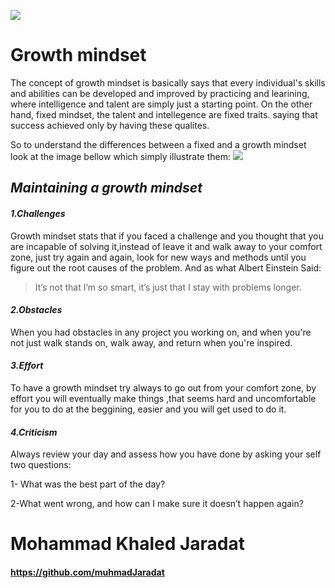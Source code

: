 ![](https://blog.cengage.com/wp-content/uploads/2020/11/blog-growth-mindset-1511130.png)
# **Growth mindset**
The concept of growth mindset is basically says that every individual's skills and abilities can be developed and improved by practicing and learining, where intelligence and talent are simply just a starting point. On the other hand, fixed mindset, the talent and intellegence are fixed traits. saying that success achieved only by having these qualites.

So to understand the differences between a fixed and a growth mindset look at the image bellow which simply illustrate them:
![](https://3kllhk1ibq34qk6sp3bhtox1-wpengine.netdna-ssl.com/wp-content/uploads/NewGrowthMindset2.png)
## *Maintaining a growth mindset*
#### *1.Challenges* 
Growth mindset stats that if you faced a challenge and you thought that you are incapable of solving it,instead of leave it and walk away to your comfort zone, just try again and again, look for new ways and methods until you figure out the root causes of the problem. And as what Albert Einstein Said:
> It’s not that I’m so smart, it’s just that I stay with problems longer.

#### *2.Obstacles*
When you had obstacles in any project you working on, and when you're not just walk stands on, walk away, and return when you're inspired.
#### *3.Effort*
To have a growth mindset try always to go out from your comfort zone, by effort you will eventually make things ,that seems hard and uncomfortable for you to do at the beggining, easier and you will get used to do it.
#### *4.Criticism*
Always review your day and assess how you have done by asking your self two questions:

1- What was the best part of the day?

2-What went wrong, and how can I make sure it doesn’t happen again?

# Mohammad Khaled Jaradat
#### https://github.com/muhmadJaradat



